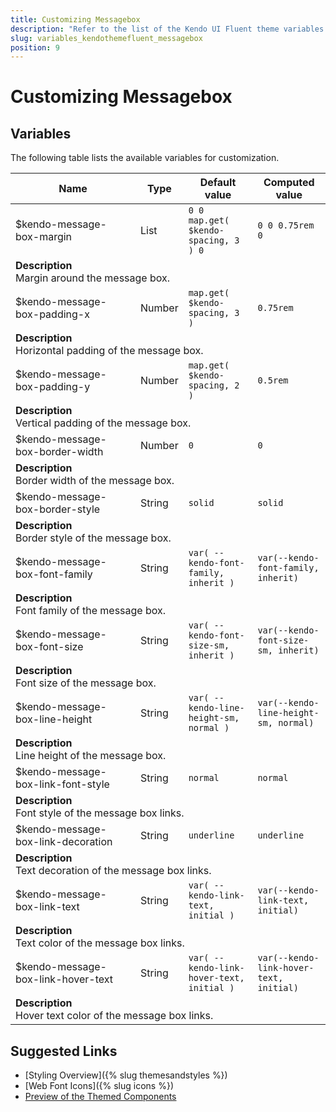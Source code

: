 ```yaml
---
title: Customizing Messagebox
description: "Refer to the list of the Kendo UI Fluent theme variables available for customization."
slug: variables_kendothemefluent_messagebox
position: 9
---
```


# Customizing Messagebox

## Variables

The following table lists the available variables for customization.

<table class="theme-variables">
    <colgroup>
    <col style="width: 200px; white-space:nowrap;" />
    <col />
    <col />
    <col />
</colgroup>
<thead>
    <tr>
        <th>Name</th>
        <th>Type</th>
        <th>Default value</th>
        <th>Computed value</th>
    </tr>
</thead>
<tbody>
        <tr>
    <td>$kendo-message-box-margin</td>
    <td>List</td>
    <td><code>0 0 map.get( $kendo-spacing, 3 ) 0</code></td>
    <td><code>0 0 0.75rem 0</code></td>
</tr>
<tr>
    <td colspan="4" class="theme-variables-description-container"><div><b>Description</b><div class="theme-variables-description">Margin around the message box.</div></div>
    </td>
</tr>
<tr>
    <td>$kendo-message-box-padding-x</td>
    <td>Number</td>
    <td><code>map.get( $kendo-spacing, 3 )</code></td>
    <td><code>0.75rem</code></td>
</tr>
<tr>
    <td colspan="4" class="theme-variables-description-container"><div><b>Description</b><div class="theme-variables-description">Horizontal padding of the message box.</div></div>
    </td>
</tr>
<tr>
    <td>$kendo-message-box-padding-y</td>
    <td>Number</td>
    <td><code>map.get( $kendo-spacing, 2 )</code></td>
    <td><code>0.5rem</code></td>
</tr>
<tr>
    <td colspan="4" class="theme-variables-description-container"><div><b>Description</b><div class="theme-variables-description">Vertical padding of the message box.</div></div>
    </td>
</tr>
<tr>
    <td>$kendo-message-box-border-width</td>
    <td>Number</td>
    <td><code>0</code></td>
    <td><code>0</code></td>
</tr>
<tr>
    <td colspan="4" class="theme-variables-description-container"><div><b>Description</b><div class="theme-variables-description">Border width of the message box.</div></div>
    </td>
</tr>
<tr>
    <td>$kendo-message-box-border-style</td>
    <td>String</td>
    <td><code>solid</code></td>
    <td><code>solid</code></td>
</tr>
<tr>
    <td colspan="4" class="theme-variables-description-container"><div><b>Description</b><div class="theme-variables-description">Border style of the message box.</div></div>
    </td>
</tr>
<tr>
    <td>$kendo-message-box-font-family</td>
    <td>String</td>
    <td><code>var( --kendo-font-family, inherit )</code></td>
    <td><code>var(--kendo-font-family, inherit)</code></td>
</tr>
<tr>
    <td colspan="4" class="theme-variables-description-container"><div><b>Description</b><div class="theme-variables-description">Font family of the message box.</div></div>
    </td>
</tr>
<tr>
    <td>$kendo-message-box-font-size</td>
    <td>String</td>
    <td><code>var( --kendo-font-size-sm, inherit )</code></td>
    <td><code>var(--kendo-font-size-sm, inherit)</code></td>
</tr>
<tr>
    <td colspan="4" class="theme-variables-description-container"><div><b>Description</b><div class="theme-variables-description">Font size of the message box.</div></div>
    </td>
</tr>
<tr>
    <td>$kendo-message-box-line-height</td>
    <td>String</td>
    <td><code>var( --kendo-line-height-sm, normal )</code></td>
    <td><code>var(--kendo-line-height-sm, normal)</code></td>
</tr>
<tr>
    <td colspan="4" class="theme-variables-description-container"><div><b>Description</b><div class="theme-variables-description">Line height of the message box.</div></div>
    </td>
</tr>
<tr>
    <td>$kendo-message-box-link-font-style</td>
    <td>String</td>
    <td><code>normal</code></td>
    <td><code>normal</code></td>
</tr>
<tr>
    <td colspan="4" class="theme-variables-description-container"><div><b>Description</b><div class="theme-variables-description">Font style of the message box links.</div></div>
    </td>
</tr>
<tr>
    <td>$kendo-message-box-link-decoration</td>
    <td>String</td>
    <td><code>underline</code></td>
    <td><code>underline</code></td>
</tr>
<tr>
    <td colspan="4" class="theme-variables-description-container"><div><b>Description</b><div class="theme-variables-description">Text decoration of the message box links.</div></div>
    </td>
</tr>
<tr>
    <td>$kendo-message-box-link-text</td>
    <td>String</td>
    <td><code>var( --kendo-link-text, initial )</code></td>
    <td><code>var(--kendo-link-text, initial)</code></td>
</tr>
<tr>
    <td colspan="4" class="theme-variables-description-container"><div><b>Description</b><div class="theme-variables-description">Text color of the message box links.</div></div>
    </td>
</tr>
<tr>
    <td>$kendo-message-box-link-hover-text</td>
    <td>String</td>
    <td><code>var( --kendo-link-hover-text, initial )</code></td>
    <td><code>var(--kendo-link-hover-text, initial)</code></td>
</tr>
<tr>
    <td colspan="4" class="theme-variables-description-container"><div><b>Description</b><div class="theme-variables-description">Hover text color of the message box links.</div></div>
    </td>
</tr>
</tbody>
</table>

## Suggested Links

* [Styling Overview]({% slug themesandstyles %})
* [Web Font Icons]({% slug icons %})
* [Preview of the Themed Components](../)

